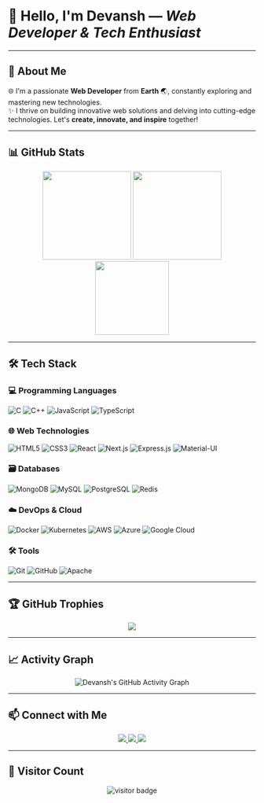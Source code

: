 # 👋 Hello, I'm **Devansh** — *Web Developer & Tech Enthusiast*

---

## 🚀 **About Me**
🌐 I'm a passionate **Web Developer** from **Earth** 🌏, constantly exploring and mastering new technologies.  
✨ I thrive on building innovative web solutions and delving into cutting-edge technologies. Let's **create, innovate, and inspire** together!

---

## 📊 **GitHub Stats**

<div align="center">
  <img src="https://github-readme-stats.vercel.app/api?username=devansh-m12&theme=radical&hide_border=false&include_all_commits=true&count_private=true&show_icons=true" height="180em"/>
  <img src="https://github-readme-streak-stats.herokuapp.com/?user=devansh-m12&theme=radical&hide_border=false" height="180em"/>
  <img src="https://github-readme-stats.vercel.app/api/top-langs/?username=devansh-m12&theme=radical&hide_border=false&layout=compact&langs_count=10" height="150em"/>
</div>

---

## 🛠️ **Tech Stack**

### 💻 **Programming Languages**
![C](https://img.shields.io/badge/C-%2300599C.svg?style=for-the-badge&logo=c&logoColor=white)
![C++](https://img.shields.io/badge/C%2B%2B-%2300599C.svg?style=for-the-badge&logo=c%2B%2B&logoColor=white)
![JavaScript](https://img.shields.io/badge/JavaScript-%23323330.svg?style=for-the-badge&logo=javascript&logoColor=%23F7DF1E)
![TypeScript](https://img.shields.io/badge/TypeScript-%23007ACC.svg?style=for-the-badge&logo=typescript&logoColor=white)

### 🌐 **Web Technologies**
![HTML5](https://img.shields.io/badge/HTML5-%23E34F26.svg?style=for-the-badge&logo=html5&logoColor=white)
![CSS3](https://img.shields.io/badge/CSS3-%231572B6.svg?style=for-the-badge&logo=css3&logoColor=white)
![React](https://img.shields.io/badge/React-%2320232A.svg?style=for-the-badge&logo=react&logoColor=%2361DAFB)
![Next.js](https://img.shields.io/badge/Next.js-black?style=for-the-badge&logo=next.js&logoColor=white)
![Express.js](https://img.shields.io/badge/Express.js-%23404D59.svg?style=for-the-badge&logo=express&logoColor=%2361DAFB)
![Material-UI](https://img.shields.io/badge/Material--UI-%230081CB.svg?style=for-the-badge&logo=material-ui&logoColor=white)

### 🗃️ **Databases**
![MongoDB](https://img.shields.io/badge/MongoDB-%234EA94B.svg?style=for-the-badge&logo=mongodb&logoColor=white)
![MySQL](https://img.shields.io/badge/MySQL-%2300F.svg?style=for-the-badge&logo=mysql&logoColor=white)
![PostgreSQL](https://img.shields.io/badge/PostgreSQL-%23316192.svg?style=for-the-badge&logo=postgresql&logoColor=white)
![Redis](https://img.shields.io/badge/Redis-%23DD0031.svg?style=for-the-badge&logo=redis&logoColor=white)

### ☁️ **DevOps & Cloud**
![Docker](https://img.shields.io/badge/Docker-%230DB7ED.svg?style=for-the-badge&logo=docker&logoColor=white)
![Kubernetes](https://img.shields.io/badge/Kubernetes-%23326CE5.svg?style=for-the-badge&logo=kubernetes&logoColor=white)
![AWS](https://img.shields.io/badge/AWS-%23FF9900.svg?style=for-the-badge&logo=amazon-aws&logoColor=white)
![Azure](https://img.shields.io/badge/Azure-%230072C6.svg?style=for-the-badge&logo=microsoftazure&logoColor=white)
![Google Cloud](https://img.shields.io/badge/Google%20Cloud-%234285F4.svg?style=for-the-badge&logo=google-cloud&logoColor=white)

### 🛠 **Tools**
![Git](https://img.shields.io/badge/Git-%23F05033.svg?style=for-the-badge&logo=git&logoColor=white)
![GitHub](https://img.shields.io/badge/GitHub-%23121011.svg?style=for-the-badge&logo=github&logoColor=white)
![Apache](https://img.shields.io/badge/Apache-%23D42029.svg?style=for-the-badge&logo=apache&logoColor=white)

---

## 🏆 **GitHub Trophies**
<div align="center">
  <img src="https://github-profile-trophy.vercel.app/?username=devansh-m12&theme=radical&no-frame=false&no-bg=true&margin-w=4"/>
</div>

---

## 📈 **Activity Graph**
<div align="center">
  <img src="https://github-readme-activity-graph.vercel.app/graph?username=devansh-m12&theme=radical" alt="Devansh's GitHub Activity Graph"/>
</div>

---

## 📫 **Connect with Me**
<div align="center">
  <a href="https://linkedin.com/in/devansh-m12">
    <img src="https://img.shields.io/badge/LinkedIn-%230077B5.svg?style=for-the-badge&logo=linkedin&logoColor=white" />
  </a>
  <a href="https://x.com/d3v1sX">
    <img src="https://img.shields.io/badge/X-%231DA1F2.svg?style=for-the-badge&logo=X&logoColor=black" />
  </a>
  <a href="https://www.d3v1sh.tech">
    <img src="https://img.shields.io/badge/Website-%23000000.svg?style=for-the-badge&logo=About.me&logoColor=white" />
  </a>
</div>

---

## 👀 **Visitor Count**
<div align="center">
  <img src="https://profile-counter.glitch.me/devansh-m12/count.svg" alt="visitor badge" />
</div>
